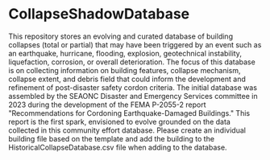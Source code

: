# CollapseShadowDatabase
This repository stores an evolving and curated database of building collapses (total or partial) that may have been triggered by an event such as an earthquake, hurricane, flooding, explosion, geotechnical instability, liquefaction, corrosion, or overall deterioration. 
The focus of this database is on collecting information on building features, collapse mechanism, collapse extent, and debris field that could inform the development and refinement of post-disaster safety cordon criteria.
The initial database was assembled by the SEAONC Disaster and Emergency Services committee in 2023 during the development of the FEMA P-2055-2 report "Recommendations for Cordoning Earthquake-Damaged Buildings."
This report is the first spark, envisioned to evolve grounded on the data collected in this community effort database.
Please create an individual building file based on the template and add the building to the HistoricalCollapseDatabase.csv file when adding to the database.
